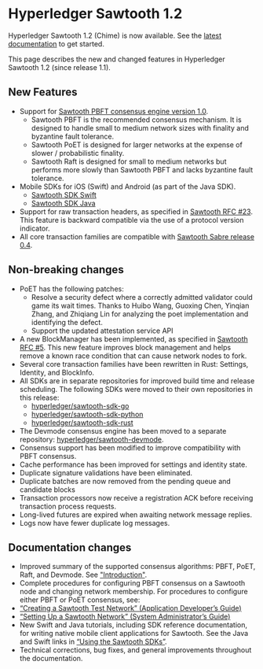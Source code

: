 # Hyperledger Sawtooth 1.2

<!--
  Copyright 2018-2020 Cargill Incorporated
  Licensed under Creative Commons Attribution 4.0 International License
  https://creativecommons.org/licenses/by/4.0/
-->

Hyperledger Sawtooth 1.2 (Chime) is now available.  See the [latest
documentation](https://sawtooth.hyperledger.org/docs/core/releases/1.2/) to
get started.

This page describes the new and changed features in Hyperledger Sawtooth 1.2
(since release 1.1).

## New Features

- Support for [Sawtooth PBFT consensus engine version
  1.0](https://sawtooth.hyperledger.org/docs/pbft/releases/1.0.1/).
  - Sawtooth PBFT is the recommended consensus mechanism. It is designed to
    handle small to medium network sizes with finality and byzantine fault
    tolerance.
  - Sawtooth PoET is designed for larger networks at the expense of slower /
    probabilistic finality.
  - Sawtooth Raft is designed for small to medium networks but performs more
    slowly than Sawtooth PBFT and lacks byzantine fault tolerance.
- Mobile SDKs for iOS (Swift) and Android (as part of the Java SDK).
  - [Sawtooth SDK Swift](https://github.com/hyperledger/sawtooth-sdk-swift)
  - [Sawtooth SDK Java](https://github.com/hyperledger/sawtooth-sdk-java)
- Support for raw transaction headers, as specified in [Sawtooth RFC
  #23](https://github.com/hyperledger/sawtooth-rfcs/blob/master/text/0023-raw-txn-header.md).
  This feature is backward compatible via the use of a protocol version indicator.
- All core transaction families are compatible with [Sawtooth Sabre release
  0.4](https://sawtooth.hyperledger.org/docs/sabre/releases/0.4.0/).

## Non-breaking changes

- PoET has the following patches:
  - Resolve a security defect where a correctly admitted validator could game
    its wait times. Thanks to Huibo Wang, Guoxing Chen, Yinqian Zhang,
    and Zhiqiang Lin for analyzing the poet implementation and identifying the
    defect.
  - Support the updated attestation service API
- A new BlockManager has been implemented, as specified in [Sawtooth RFC
  #5](https://github.com/hyperledger/sawtooth-rfcs/pull/5). This new feature
  improves block management and helps remove a known race condition that can cause
  network nodes to fork.
- Several core transaction families have been rewritten in Rust: Settings,
  Identity, and BlockInfo.
- All SDKs are in separate repositories for improved build time and release
  scheduling. The following SDKs were moved to their own repositories in this
  release:
  - [hyperledger/sawtooth-sdk-go](https://github.com/hyperledger/sawtooth-sdk-go)
  - [hyperledger/sawtooth-sdk-python](https://github.com/hyperledger/sawtooth-sdk-python)
  - [hyperledger/sawtooth-sdk-rust](https://github.com/hyperledger/sawtooth-sdk-rust)
- The Devmode consensus engine has been moved to a separate repository:
  [hyperledger/sawtooth-devmode](https://github.com/hyperledger/sawtooth-devmode).
- Consensus support has been modified to improve compatibility with PBFT
  consensus.
- Cache performance has been improved for settings and identity state.
- Duplicate signature validations have been eliminated.
- Duplicate batches are now removed from the pending queue and candidate blocks
- Transaction processors now receive a registration ACK before receiving
  transaction process requests.
- Long-lived futures are expired when awaiting network message replies.
- Logs now have fewer duplicate log messages.

## Documentation changes

- Improved summary of the supported consensus algorithms: PBFT, PoET, Raft, and
  Devmode. See
  ["Introduction"](https://sawtooth.hyperledger.org/docs/core/releases/1.2/introduction.html).
- Complete procedures for configuring PBFT consensus on a Sawtooth node and
  changing network membership. For procedures to configure either PBFT or PoET
 consensus, see:
- [“Creating a Sawtooth Test Network” (Application Developer’s
  Guide)](https://sawtooth.hyperledger.org/docs/core/releases/1.2/app_developers_guide/creating_sawtooth_network.html)
- [“Setting Up a Sawtooth Network” (System Administrator’s
  Guide)](https://sawtooth.hyperledger.org/docs/core/releases/1.2/sysadmin_guide/setting_up_sawtooth_network.html)
- New Swift and Java tutorials, including SDK reference documentation, for
  writing native mobile client applications for Sawtooth. See the Java and Swift
  links in [“Using the Sawtooth
  SDKs”](https://sawtooth.hyperledger.org/docs/core/releases/1.2/app_developers_guide/using_the_sdks.html).
- Technical corrections, bug fixes, and general improvements throughout the
  documentation.
